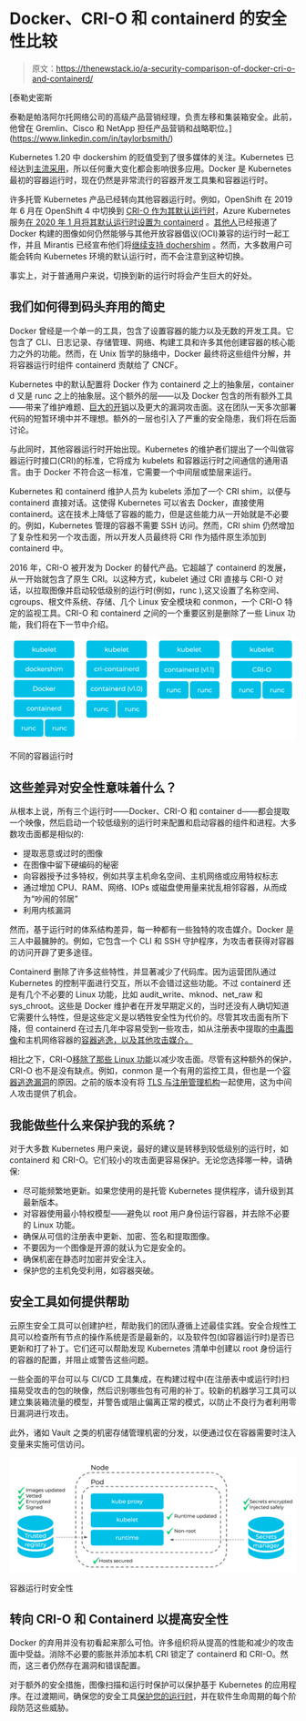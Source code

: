 # Docker、CRI-O 和 containerd 的安全性比较

> 原文：<https://thenewstack.io/a-security-comparison-of-docker-cri-o-and-containerd/>

[](https://www.linkedin.com/in/taylorbsmith/)

 [泰勒史密斯

泰勒是帕洛阿尔托网络公司的高级产品营销经理，负责左移和集装箱安全。此前，他曾在 Gremlin、Cisco 和 NetApp 担任产品营销和战略职位。](https://www.linkedin.com/in/taylorbsmith/) [](https://www.linkedin.com/in/taylorbsmith/)

Kubernetes 1.20 中 dockershim 的贬值受到了很多媒体的关注。Kubernetes 已经达到[主流采用](https://www.cncf.io/blog/2020/11/17/cloud-native-survey-2020-containers-in-production-jump-300-from-our-first-survey/)，所以任何重大变化都会影响很多应用。Docker 是 Kubernetes 最初的容器运行时，现在仍然是非常流行的容器开发工具集和容器运行时。

许多托管 Kubernetes 产品已经转向其他容器运行时。例如，OpenShift 在 2019 年 6 月在 OpenShift 4 中切换到 [CRI-O 作为其默认运行时](https://www.redhat.com/en/blog/red-hat-openshift-container-platform-4-now-defaults-cri-o-underlying-container-engine)，Azure Kubernetes 服务[在 2020 年 1 月将其默认运行时设置为 containerd](https://docs.microsoft.com/en-us/azure/aks/cluster-configuration) 。[其他人](https://kubernetes.io/blog/2020/12/02/dockershim-faq/)已经报道了 Docker 构建的图像如何仍然能够与其他开放容器倡议(OCI)兼容的运行时一起工作，并且 Mirantis 已经宣布他们将[继续支持 dochershim](https://www.zdnet.com/article/mirantis-will-support-depreciated-kubernetes-dockershim/) 。然而，大多数用户可能会转向 Kubernetes 环境的默认运行时，而不会注意到这种切换。

事实上，对于普通用户来说，切换到新的运行时将会产生巨大的好处。

## 我们如何得到码头弃用的简史

Docker 曾经是一个单一的工具，包含了设置容器的能力以及无数的开发工具。它包含了 CLI、日志记录、存储管理、网络、构建工具和许多其他创建容器的核心能力之外的功能。然而，在 Unix 哲学的脉络中，Docker 最终将这些组件分解，并将容器运行时组件 containerd 贡献给了 CNCF。

Kubernetes 中的默认配置将 Docker 作为 containerd 之上的抽象层，container d 又是 runc 之上的抽象层。这个额外的层——以及 Docker 包含的所有额外工具——带来了维护难题、[巨大的开销](https://kubernetes.io/blog/2018/05/24/kubernetes-containerd-integration-goes-ga/#performance)以及更大的漏洞攻击面。这在团队一天多次部署代码的短暂环境中并不理想。额外的一层也引入了严重的安全隐患，我们将在后面讨论。

与此同时，其他容器运行时开始出现。Kubernetes 的维护者们提出了一个叫做容器运行时接口(CRI)的标准，它将成为 kubelets 和容器运行时之间通信的通用语言。由于 Docker 不符合这一标准，它需要一个中间层或垫层来运行。

Kubernetes 和 containerd 维护人员为 kubelets 添加了一个 CRI shim，以便与 containerd 直接对话。这使得 Kubernetes 可以省去 Docker，直接使用 containerd。这在技术上降低了容器的能力，但是这些能力从一开始就是不必要的。例如，Kubernetes 管理的容器不需要 SSH 访问。然而，CRI shim 仍然增加了复杂性和另一个攻击面，所以开发人员最终将 CRI 作为插件原生添加到 containerd 中。

2016 年，CRI-O 被开发为 Docker 的替代产品。它超越了 containerd 的发展，从一开始就包含了原生 CRI。以这种方式，kubelet 通过 CRI 直接与 CRI-O 对话，以拉取图像并启动较低级别的运行时(例如，runc ),这又设置了名称空间、cgroups、根文件系统、存储、几个 Linux 安全模块和 conmon，一个 CRI-O 特定的监视工具。CRI-O 和 containerd 之间的一个重要区别是删除了一些 Linux 功能，我们将在下一节中介绍。

[![](img/4424461e654e4a7900f378291866e83f.png)](https://cdn.thenewstack.io/media/2021/03/cc0f0017-diagram-of-different-container-runtimes.png)

不同的容器运行时

## 这些差异对安全性意味着什么？

从根本上说，所有三个运行时——Docker、CRI-O 和 container d——都会提取一个映像，然后启动一个较低级别的运行时来配置和启动容器的组件和进程。大多数攻击面都是相似的:

*   提取恶意或过时的图像
*   在图像中留下硬编码的秘密
*   向容器授予过多特权，例如共享主机命名空间、主机网络或应用特权标志
*   通过增加 CPU、RAM、网络、IOPs 或磁盘使用量来扰乱相邻容器，从而成为“吵闹的邻居”
*   利用内核漏洞

然而，基于运行时的体系结构差异，每一种都有一些独特的攻击媒介。Docker 是三人中最臃肿的。例如，它包含一个 CLI 和 SSH 守护程序，为攻击者获得对容器的访问开辟了更多途径。

Containerd 删除了许多这些特性，并显著减少了代码库。因为运营团队通过 Kubernetes 的控制平面进行交互，所以不会错过这些功能。不过 containerd 还是有几个不必要的 Linux 功能，比如 audit_write、mknod、net_raw 和 sys_chroot。这些是 Docker 维护者在开发早期定义的，当时还没有人确切知道它需要什么特性，但是这些定义是以牺牲安全性为代价的。尽管其攻击面有所下降，但 containerd 在过去几年中容易受到一些攻击，如从注册表中提取的[中毒图像](https://cve.mitre.org/cgi-bin/cvename.cgi?name=CVE-2020-15157)和主机网络容器的[容器逃逸，以及其他攻击媒介。](https://cve.mitre.org/cgi-bin/cvename.cgi?name=CVE-2020-15257)

相比之下，CRI-O[移除了那些 Linux 功能](https://www.youtube.com/watch?v=RoiIx8mcECY)以减少攻击面。尽管有这种额外的保护，CRI-O 也不是没有缺点。例如，conmon 是一个有用的监控工具，但也是一个[容器逃逸漏洞](https://access.redhat.com/security/cve/cve-2019-14891)的原因。之前的版本没有将 [TLS 与注册管理机构](https://access.redhat.com/security/cve/CVE-2019-10214)一起使用，这为中间人攻击提供了机会。

## 我能做些什么来保护我的系统？

对于大多数 Kubernetes 用户来说，最好的建议是转移到较低级别的运行时，如 containerd 和 CRI-O。它们较小的攻击面更容易保护。无论您选择哪一种，请确保:

*   尽可能频繁地更新。如果您使用的是托管 Kubernetes 提供程序，请升级到其最新版本。
*   对容器使用最小特权模型——避免以 root 用户身份运行容器，并去除不必要的 Linux 功能。
*   确保从可信的注册表中更新、加密、签名和提取图像。
*   不要因为一个图像是开源的就认为它是安全的。
*   确保机密在静态时加密并安全注入。
*   保护您的主机免受利用，如容器突破。

## 安全工具如何提供帮助

云原生安全工具可以创建护栏，帮助我们的团队遵循上述最佳实践。安全合规性工具可以检查所有节点的操作系统是否是最新的，以及软件包(如容器运行时)是否已更新和打了补丁。它们还可以帮助发现 Kubernetes 清单中创建以 root 身份运行的容器的配置，并阻止或警告这些问题。

一些全面的平台可以与 CI/CD 工具集成，在构建过程中(在注册表中或运行时)扫描易受攻击的包的映像，然后识别哪些包有可用的补丁。较新的机器学习工具可以建立集装箱流量的模型，并警告或阻止偏离正常的模式，以防止不良行为者利用零日漏洞进行攻击。

此外，诸如 Vault 之类的机密存储管理机密的分发，以便通过仅在容器需要时注入变量来实施可信访问。

[![](img/d5e4cf42279324c91bd632d83843ec0c.png)](https://cdn.thenewstack.io/media/2021/03/d1af965e-diagram-of-container-runtime-security.png)

容器运行时安全性

## 转向 CRI-O 和 Containerd 以提高安全性

Docker 的弃用并没有初看起来那么可怕。许多组织将从提高的性能和减少的攻击面中受益。消除不必要的膨胀并添加本机 CRI 锁定了 containerd 和 CRI-O。然而，这三者仍然存在漏洞和错误配置。

对于额外的安全措施，图像扫描和运行时保护可以保护基于 Kubernetes 的应用程序。在过渡期间，确保您的安全工具[保护您的运行时](https://blog.paloaltonetworks.com/2021/01/cloud-host-container-web-app-api-release/)，并在软件生命周期的每个阶段防范这些威胁。

<svg xmlns:xlink="http://www.w3.org/1999/xlink" viewBox="0 0 68 31" version="1.1"><title>Group</title> <desc>Created with Sketch.</desc></svg>